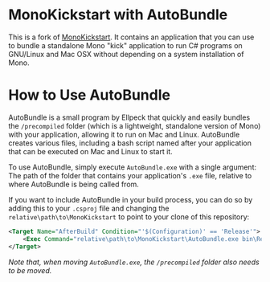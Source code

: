 # MonoKickstart with AutoBundle

This is a fork of [MonoKickstart](https://github.com/MonoGame/MonoKickstart). It contains an application that you can use to bundle a standalone Mono "kick" application to run C# programs on GNU/Linux and Mac OSX without depending on a system installation of Mono.

# How to Use AutoBundle
AutoBundle is a small program by Ellpeck that quickly and easily bundles the `/precompiled` folder (which is a lightweight, standalone version of Mono) with your application, allowing it to run on Mac and Linux. AutoBundle creates various files, including a bash script named after your application that can be executed on Mac and Linux to start it.

To use AutoBundle, simply execute `AutoBundle.exe` with a single argument: The path of the folder that contains your application's `.exe` file, relative to where AutoBundle is being called from.

If you want to include AutoBundle in your build process, you can do so by adding this to your `.csproj` file and changing the `relative\path\to\MonoKickstart` to point to your clone of this repository:
```xml
<Target Name="AfterBuild" Condition="'$(Configuration)' == 'Release'">
    <Exec Command="relative\path\to\MonoKickstart\AutoBundle.exe bin\Release" />
</Target>
```

*Note that, when moving `AutoBundle.exe`, the `/precompiled` folder also needs to be moved.*